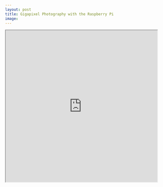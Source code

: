 ```yaml
---
layout: post
title: Gigapixel Photography with the Raspberry Pi
image:
---
```



<iframe allowfullscreen="true" src="https://www.easyzoom.com/embed/99bca385b89c45bc9f45732602ef78cb" width="500" height="500"></iframe>
